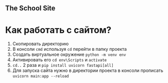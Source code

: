 ## The School Site
# Как работать с сайтом?
1. Скопировать директорию
2. В консоли ```cmd``` используя ```cd``` перейти в папку проекта
3. Создать виртуальное окружение ```python -m venv env```
4. Активировать его ```cd env\Scripts``` и ```activate```
5. ```cd..``` 2 раза и ```pip install uvicorn fastapi[all]```
6. Для запуска сайта нужно в директории проекта в консоли прописать ```uvicorn main:app --reload```
